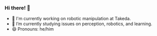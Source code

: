 ### Hi there! 👋

- 🔭 I'm currently working on robotic manipulation at Takeda.
- 🌱 I’m currently studying issues on perception, robotics, and learning.
- 😄 Pronouns: he/him
<!--
**spacesofspace/spacesofspace** is a ✨ _special_ ✨ repository because its `README.md` (this file) appears on your GitHub profile.

Here are some ideas to get you started:

- 🔭 I’m currently working on ...
- 🌱 I’m currently learning ...
- 👯 I’m looking to collaborate on ...
- 🤔 I’m looking for help with ...
- 💬 Ask me about ...
- 📫 How to reach me: ...
- 😄 Pronouns: ...
- ⚡ Fun fact: ...
-->
